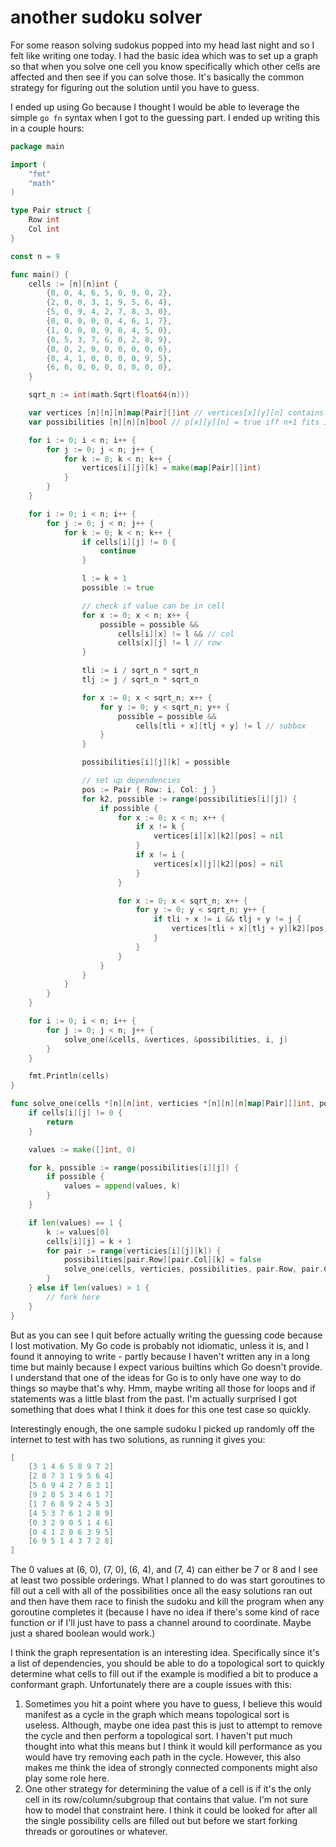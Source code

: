 # another sudoku solver

For some reason solving sudokus popped into my head last night and so I felt like
writing one today. I had the basic idea which was to set up a graph so that when
you solve one cell you know specifically which other cells are affected and then
see if you can solve those. It's basically the common strategy for figuring out
the solution until you have to guess.

I ended up using Go because I thought I would be able to leverage the simple
`go fn` syntax when I got to the guessing part. I ended up writing this in a couple
hours:

<!-- markdownlint-disable line-length -->
```go
package main

import (
    "fmt"
    "math"
)

type Pair struct {
    Row int
    Col int
}

const n = 9

func main() {
    cells := [n][n]int {
        {0, 0, 4, 6, 5, 0, 9, 0, 2},
        {2, 0, 0, 3, 1, 9, 5, 6, 4},
        {5, 0, 9, 4, 2, 7, 8, 3, 0},
        {0, 0, 0, 0, 0, 4, 6, 1, 7},
        {1, 0, 0, 0, 9, 0, 4, 5, 0},
        {0, 5, 3, 7, 6, 0, 2, 8, 9},
        {0, 0, 2, 0, 0, 0, 0, 0, 6},
        {0, 4, 1, 0, 0, 0, 0, 9, 5},
        {6, 0, 0, 0, 0, 0, 0, 0, 0},
    }

    sqrt_n := int(math.Sqrt(float64(n)))

    var vertices [n][n][n]map[Pair][]int // vertices[x][y][n] contains pairs whose constraints change if n+1 is inserted into cells[x][y]
    var possibilities [n][n][n]bool // p[x][y][n] = true iff n+1 fits in cells[x][y]

    for i := 0; i < n; i++ {
        for j := 0; j < n; j++ {
            for k := 0; k < n; k++ {
                vertices[i][j][k] = make(map[Pair][]int)
            }
        }
    }

    for i := 0; i < n; i++ {
        for j := 0; j < n; j++ {
            for k := 0; k < n; k++ {
                if cells[i][j] != 0 {
                    continue
                }

                l := k + 1
                possible := true

                // check if value can be in cell
                for x := 0; x < n; x++ {
                    possible = possible &&
                        cells[i][x] != l && // col
                        cells[x][j] != l // row
                }

                tli := i / sqrt_n * sqrt_n
                tlj := j / sqrt_n * sqrt_n

                for x := 0; x < sqrt_n; x++ {
                    for y := 0; y < sqrt_n; y++ {
                        possible = possible &&
                            cells[tli + x][tlj + y] != l // subbox
                    }
                }

                possibilities[i][j][k] = possible

                // set up dependencies
                pos := Pair { Row: i, Col: j }
                for k2, possible := range(possibilities[i][j]) {
                    if possible {
                        for x := 0; x < n; x++ {
                            if x != k {
                                vertices[i][x][k2][pos] = nil
                            }
                            if x != i {
                                vertices[x][j][k2][pos] = nil
                            }
                        }

                        for x := 0; x < sqrt_n; x++ {
                            for y := 0; y < sqrt_n; y++ {
                                if tli + x != i && tlj + y != j {
                                    vertices[tli + x][tlj + y][k2][pos] = nil
                                }
                            }
                        }
                    }
                }
            }
        }
    }

    for i := 0; i < n; i++ {
        for j := 0; j < n; j++ {
            solve_one(&cells, &vertices, &possibilities, i, j)
        }
    }

    fmt.Println(cells)
}

func solve_one(cells *[n][n]int, verticies *[n][n][n]map[Pair][]int, possibilities *[n][n][n]bool, i, j int) {
    if cells[i][j] != 0 {
        return
    }

    values := make([]int, 0)

    for k, possible := range(possibilities[i][j]) {
        if possible {
            values = append(values, k)
        }
    }

    if len(values) == 1 {
        k := values[0]
        cells[i][j] = k + 1
        for pair := range(verticies[i][j][k]) {
            possibilities[pair.Row][pair.Col][k] = false
            solve_one(cells, verticies, possibilities, pair.Row, pair.Col)
        }
    } else if len(values) > 1 {
        // fork here
    }
}
```
<!-- markdownlint-enable line-length -->

But as you can see I quit before actually writing the guessing code because I lost
motivation. My Go code is probably not idiomatic, unless it is, and I found it annoying
to write - partly because I haven't written any in a long time but mainly because
I expect various builtins which Go doesn't provide. I understand that one of the
ideas for Go is to only have one way to do things so maybe that's why. Hmm, maybe
writing all those for loops and if statements was a little blast from the past.
I'm actually surprised I got something that does what I think it does for this one
test case so quickly.

Interestingly enough, the one sample sudoku I picked up randomly off the internet
to test with has two solutions, as running it gives you:

```go
[
    [3 1 4 6 5 8 9 7 2]
    [2 8 7 3 1 9 5 6 4]
    [5 6 9 4 2 7 8 3 1]
    [9 2 8 5 3 4 6 1 7]
    [1 7 6 8 9 2 4 5 3]
    [4 5 3 7 6 1 2 8 9]
    [0 3 2 9 0 5 1 4 6]
    [0 4 1 2 0 6 3 9 5]
    [6 9 5 1 4 3 7 2 8]
]
```

The 0 values at (6, 0), (7, 0), (6, 4), and (7, 4) can either be 7 or 8 and I see
at least two possible orderings. What I planned to do was start goroutines to fill
out a cell with all of the possibilities once all the easy solutions ran out and
then have them race to finish the sudoku and kill the program when any goroutine
completes it (because I have no idea if there's some kind of race function or if
I'll just have to pass a channel around to coordinate. Maybe just a shared boolean
would work.)

I think the graph representation is an interesting idea. Specifically since it's
a list of dependencies, you should be able to do a topological sort to quickly determine
what cells to fill out if the example is modified a bit to produce a conformant
graph. Unfortunately there are a couple issues with this:

1. Sometimes you hit a point where you have to guess, I believe this would manifest
   as a cycle in the graph which means topological sort is useless. Although, maybe
   one idea past this is just to attempt to remove the cycle and then perform a
   topological sort. I haven't put much thought into what this means but I think
   it would kill performance as you would have try removing each path in the cycle.
   However, this also makes me think the idea of strongly connected components might
   also play some role here.
2. One other strategy for determining the value of a cell is if it's the only cell
   in its row/column/subgroup that contains that value. I'm not sure how to model
   that constraint here. I think it could be looked for after all the single possibility
   cells are filled out but before we start forking threads or goroutines or whatever.

